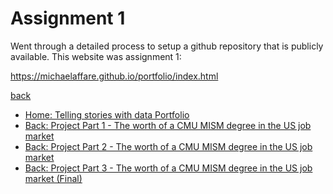 # Assignment 1

Went through a detailed process to setup a github repository that is publicly available.
This website was assignment 1:

<a href="https://michaelaffare.github.io/portfolio/index.html">https://michaelaffare.github.io/portfolio/index.html</a>

[back](../readme.md)

- [Home: Telling stories with data Portfolio](../readme.md)
- [Back: Project Part 1 - The worth of a CMU MISM degree in the US job market](../project_part1.md)
- [Back: Project Part 2 - The worth of a CMU MISM degree in the US job market](../project_part2.md)
- [Back: Project Part 3 - The worth of a CMU MISM degree in the US job market (Final)](../project_part3.md)
